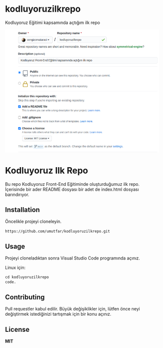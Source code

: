 # kodluyoruzilkrepo
Kodluyoruz Eğitimi kapsamında açtığım ilk repo

![Açıklama Metni](https://github.com/Kodluyoruz/taskforce/blob/main/git/odev1/figures/github.png)


# Kodluyoruz Ilk Repo

Bu repo Kodluyoruz Front-End Eğitiminde oluşturduğumuz ilk repo. İçerisinde bir ader README dosyası bir adet de index.html dosyası barındırıyor.

## Installation

Öncelikle projeyi cloneleyin.

`https://github.com/umutfar/kodluyoruzilkrepo.git`

## Usage 

Projeyi cloneladıktan sonra  Visual Studio Code programında açınız.

Linux için:

```
cd kodluyoruzilkrepo 
code.
```

## Contributing 

Pull requestler kabul edilir. Büyük değişiklikler için, lütfen önce neyi değiştirmek istediğinizi tartışmak için bir konu açınız.

## License 

**MIT**


